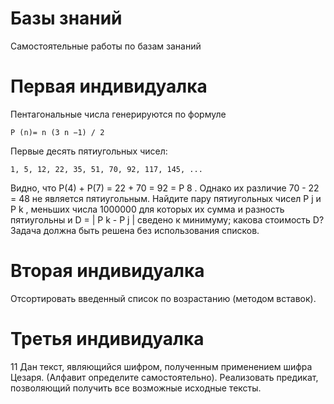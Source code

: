 # Базы знаний
Самостоятельные работы по базам зананий

# Первая индивидуалка
Пентагональные числа генерируются по формуле

`P (n)= n (3 n −1) / 2` 

Первые десять пятиугольных чисел:

`1, 5, 12, 22, 35, 51, 70, 92, 117, 145, ...`

Видно, что P(4) + P(7) = 22 + 70 = 92 = P 8 . Однако их различие 70 - 22 = 48 не является пятиугольным. Найдите пару пятиугольных чисел P j и P k ,
меньших числа 1000000 для которых их сумма и разность пятиугольны и D =
| P k - P j | сведено к минимуму; какова стоимость D?
Задача должна быть решена без использования списков.

# Вторая индивидуалка
Отсортировать введенный список по возрастанию (методом вставок).

# Третья индивидуалка
11 Дан текст, являющийся шифром, полученным применением шифра
Цезаря. (Алфавит определите самостоятельно). Реализовать предикат,
позволяющий получить все возможные исходные тексты.